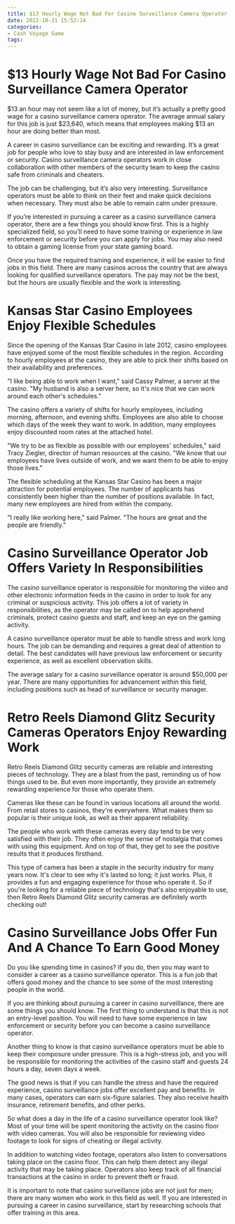 ```yaml
---
title: $13 Hourly Wage Not Bad For Casino Surveillance Camera Operator
date: 2022-10-31 15:52:14
categories:
- Cash Voyage Game
tags:
---
```



#  $13 Hourly Wage Not Bad For Casino Surveillance Camera Operator

$13 an hour may not seem like a lot of money, but it’s actually a pretty good wage for a casino surveillance camera operator. The average annual salary for this job is just $23,640, which means that employees making $13 an hour are doing better than most.

A career in casino surveillance can be exciting and rewarding. It’s a great job for people who love to stay busy and are interested in law enforcement or security. Casino surveillance camera operators work in close collaboration with other members of the security team to keep the casino safe from criminals and cheaters.

The job can be challenging, but it’s also very interesting. Surveillance operators must be able to think on their feet and make quick decisions when necessary. They must also be able to remain calm under pressure.

If you’re interested in pursuing a career as a casino surveillance camera operator, there are a few things you should know first. This is a highly specialized field, so you’ll need to have some training or experience in law enforcement or security before you can apply for jobs. You may also need to obtain a gaming license from your state gaming board.

Once you have the required training and experience, it will be easier to find jobs in this field. There are many casinos across the country that are always looking for qualified surveillance operators. The pay may not be the best, but the hours are usually flexible and the work is interesting.

#  Kansas Star Casino Employees Enjoy Flexible Schedules

Since the opening of the Kansas Star Casino in late 2012, casino employees have enjoyed some of the most flexible schedules in the region. According to hourly employees at the casino, they are able to pick their shifts based on their availability and preferences.

"I like being able to work when I want," said Cassy Palmer, a server at the casino. "My husband is also a server here, so it's nice that we can work around each other's schedules."

The casino offers a variety of shifts for hourly employees, including morning, afternoon, and evening shifts. Employees are also able to choose which days of the week they want to work. In addition, many employees enjoy discounted room rates at the attached hotel.

"We try to be as flexible as possible with our employees' schedules," said Tracy Ziegler, director of human resources at the casino. "We know that our employees have lives outside of work, and we want them to be able to enjoy those lives."

The flexible scheduling at the Kansas Star Casino has been a major attraction for potential employees. The number of applicants has consistently been higher than the number of positions available. In fact, many new employees are hired from within the company.

"I really like working here," said Palmer. "The hours are great and the people are friendly."

#  Casino Surveillance Operator Job Offers Variety In Responsibilities

The casino surveillance operator is responsible for monitoring the video and other electronic information feeds in the casino in order to look for any criminal or suspicious activity. This job offers a lot of variety in responsibilities, as the operator may be called on to help apprehend criminals, protect casino guests and staff, and keep an eye on the gaming activity.

A casino surveillance operator must be able to handle stress and work long hours. The job can be demanding and requires a great deal of attention to detail. The best candidates will have previous law enforcement or security experience, as well as excellent observation skills.

The average salary for a casino surveillance operator is around $50,000 per year. There are many opportunities for advancement within this field, including positions such as head of surveillance or security manager.

#  Retro Reels Diamond Glitz Security Cameras Operators Enjoy Rewarding Work 

Retro Reels Diamond Glitz security cameras are reliable and interesting pieces of technology. They are a blast from the past, reminding us of how things used to be. But even more importantly, they provide an extremely rewarding experience for those who operate them.

Cameras like these can be found in various locations all around the world. From retail stores to casinos, they're everywhere. What makes them so popular is their unique look, as well as their apparent reliability.

The people who work with these cameras every day tend to be very satisfied with their job. They often enjoy the sense of nostalgia that comes with using this equipment. And on top of that, they get to see the positive results that it produces firsthand.

This type of camera has been a staple in the security industry for many years now. It's clear to see why it's lasted so long; it just works. Plus, it provides a fun and engaging experience for those who operate it. So if you're looking for a reliable piece of technology that's also enjoyable to use, then Retro Reels Diamond Glitz security cameras are definitely worth checking out!

#  Casino Surveillance Jobs Offer Fun And A Chance To Earn Good Money

Do you like spending time in casinos? If you do, then you may want to consider a career as a casino surveillance operator. This is a fun job that offers good money and the chance to see some of the most interesting people in the world.

If you are thinking about pursuing a career in casino surveillance, there are some things you should know. The first thing to understand is that this is not an entry-level position. You will need to have some experience in law enforcement or security before you can become a casino surveillance operator.

Another thing to know is that casino surveillance operators must be able to keep their composure under pressure. This is a high-stress job, and you will be responsible for monitoring the activities of the casino staff and guests 24 hours a day, seven days a week.

The good news is that if you can handle the stress and have the required experience, casino surveillance jobs offer excellent pay and benefits. In many cases, operators can earn six-figure salaries. They also receive health insurance, retirement benefits, and other perks.

So what does a day in the life of a casino surveillance operator look like? Most of your time will be spent monitoring the activity on the casino floor with video cameras. You will also be responsible for reviewing video footage to look for signs of cheating or illegal activity.

In addition to watching video footage, operators also listen to conversations taking place on the casino floor. This can help them detect any illegal activity that may be taking place. Operators also keep track of all financial transactions at the casino in order to prevent theft or fraud.

It is important to note that casino surveillance jobs are not just for men; there are many women who work in this field as well. If you are interested in pursuing a career in casino surveillance, start by researching schools that offer training in this area.